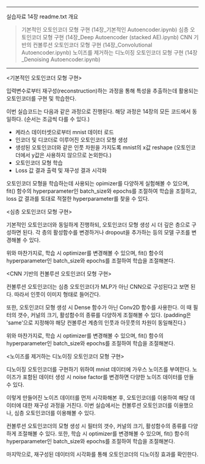 ----------------------------------------------------------------------------------------

실습자료 14장 readme.txt 개요

> 기본적인 오토인코더 모형 구현 (14장_기본적인 Autoencoder.ipynb)
> 심층 오토인코더 모형 구현 (14장_Deep Autoencoder (stacked AE).ipynb)
> CNN 기반의 컨볼루션 오토인코더 모형 구현 (14장_Convolutional Autoencoder.ipynb)
> 노이즈를 제거하는 디노이징 오토인코더 모형 구현 (14장_Denoising Autoencoder.ipynb)

---------------------------------------------------------------------------------------



<기본적인 오토인코더 모형 구현>


입력변수로부터 재구성(reconstruction)하는 과정을 통해 특성을 추출하는데 활용되는 오토인코더를 구현 및 학습한다.

이번 실습코드는 다음과 같은 과정으로 진행된다.
해당 과정은 14장의 모든 코드에서 동일하다. (순서는 조금씩 다를 수 있다.)

- 케라스 데이터셋으로부터 mnist 데이터 로드
- 인코더 및 디코더로 이루어진 오토인코더 모형 생성
- 생성된 오토인코더와 같은 인풋 차원을 가지도록 mnist의 x값 reshape (오토인코더에서 y값은 사용하지 않으므로 논외한다.)
- 오토인코더 모형 학습
- Loss 값 결과 출력 및 재구성 결과 시각화

오토인코더 모형을 학습하는데 사용되는 opimizer를 다양하게 실험해볼 수 있으며, fit() 함수의 hyperparameter인 batch_size와 epochs를 조절하여 학습을 조절하고, loss 값 결과를 토대로 적절한 hyperparameter를 찾을 수 있다.




<심층 오토인코더 모형 구현>


기본적인 오토인코더와 동일하게 진행하되, 오토인코더 모형 생성 시 더 깊은 층으로 구성하면 된다.
각 층의 활성함수를 변경하거나 dropout을 추가하는 등의 모델 구조를 변경해볼 수 있다.

위와 마찬가지로, 학습 시 optimizer를 변경해볼 수 있으며, fit() 함수의 hyperparameter인 batch_size와 epochs를 조절하여 학습을 조절해본다.




<CNN 기반의 컨볼루션 오토인코더 모형 구현>


컨볼루션 오토인코더는 심층 오토인코더가 MLP가 아닌 CNN으로 구성된다고 보면 된다.
따라서 인풋이 이미지 형태로 들어간다. 

또한, 오토인코더 모형 생성 시 Dense 함수가 아닌 Conv2D 함수를 사용한다. 
이 때 필터의 갯수, 커널의 크기, 활성함수의 종류를 다양하게 조절해볼 수 있다. (padding은 'same'으로 지정해야 해당 컨볼루션 계층의 인풋과 아웃풋의 차원이 동일해진다.)


위와 마찬가지로, 학습 시 optimizer를 변경해볼 수 있으며, fit() 함수의 hyperparameter인 batch_size와 epochs를 조절하여 학습을 조절해본다.




<노이즈를 제거하는 디노이징 오토인코더 모형 구현>


디노이징 오토인코더를 구현하기 위하여 mnist 데이터에 가우스 노이즈를 부여한다.
노이즈가 포함된 데이터 생성 시 noise factor를 변경하면 다양한 노이즈 데이터를 만들 수 있다.

이렇게 만들어진 노이즈 데이터를 먼저 시각화해본 후, 오토인코더를 이용하여 해당 데이터에 대한 재구성 과정을 거친다.
이번 실습에서는 컨볼루션 오토인코더를 이용했으나, 심층 오토인코더를 이용해볼 수 있다.

컨볼루션 오토인코더의 모형 생성 시 필터의 갯수, 커널의 크기, 활성함수의 종류를 다양하게 조절해볼 수 있다.
또한, 학습 시 optimizer를 변경해볼 수 있으며, fit() 함수의 hyperparameter인 batch_size와 epochs를 조절하여 학습을 조절해본다.

마지막으로, 재구성된 데이터의 시각화를 통해 오토인코더의 디노이징 효과를 확인한다.
